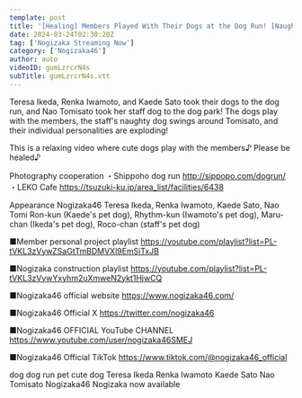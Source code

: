 ```yaml
---
template: post
title: '[Healing] Members Played With Their Dogs at the Dog Run! [Naughty dog's rampage]'
date: 2024-03-24T02:30:20Z
tag: ['Nogizaka Streaming Now']
category: ['Nogizaka46']
author: auto 
videoID: gumLzrcrN4s
subTitle: gumLzrcrN4s.vtt
---
```

Teresa Ikeda, Renka Iwamoto, and Kaede Sato took their dogs to the dog run, and Nao Tomisato took her staff dog to the dog park!
The dogs play with the members, the staff's naughty dog ​​swings around Tomisato, and their individual personalities are exploding!

This is a relaxing video where cute dogs play with the members♪
Please be healed♪

Photography cooperation
・Shippoho dog run
http://sippopo.com/dogrun/
・LEKO Cafe
https://tsuzuki-ku.jp/area_list/facilities/6438

Appearance
Nogizaka46 Teresa Ikeda, Renka Iwamoto, Kaede Sato, Nao Tomi
Ron-kun (Kaede's pet dog), Rhythm-kun (Iwamoto's pet dog), Maru-chan (Ikeda's pet dog), Roco-chan (staff's pet dog)

■Member personal project playlist
https://youtube.com/playlist?list=PL-tVKL3zVywZSaGtTmBDMVXl9EmSiTxJB

■Nogizaka construction playlist
https://youtube.com/playlist?list=PL-tVKL3zVywYxyhm2uXmweN2ykt1HjwCQ

■Nogizaka46 official website
https://www.nogizaka46.com/

■Nogizaka46 Official X
https://twitter.com/nogizaka46

■Nogizaka46 OFFICIAL YouTube CHANNEL
https://www.youtube.com/user/nogizaka46SMEJ

■Nogizaka46 Official TikTok
https://www.tiktok.com/@nogizaka46_official

dog dog run pet cute dog Teresa Ikeda Renka Iwamoto Kaede Sato Nao Tomisato Nogizaka46 Nogizaka now available